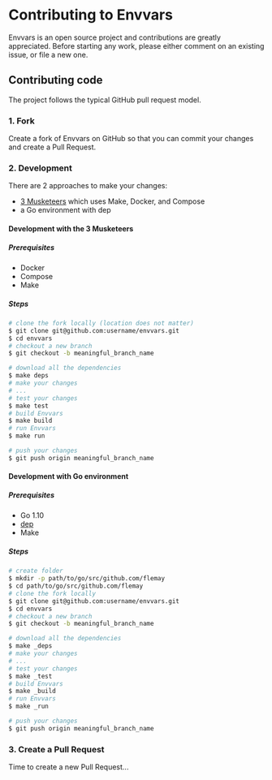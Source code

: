 # Contributing to Envvars

Envvars is an open source project and contributions are greatly appreciated. Before starting any work, please either comment on an existing issue, or file a new one.

## Contributing code

The project follows the typical GitHub pull request model.

### 1. Fork

Create a fork of Envvars on GitHub so that you can commit your changes and create a Pull Request.

### 2. Development

There are 2 approaches to make your changes:

- [3 Musketeers](https://github.com/flemay/3musketeers) which uses Make, Docker, and Compose
- a Go environment with dep

#### Development with the 3 Musketeers

##### Prerequisites

- Docker
- Compose
- Make

##### Steps

```bash
# clone the fork locally (location does not matter)
$ git clone git@github.com:username/envvars.git
$ cd envvars
# checkout a new branch
$ git checkout -b meaningful_branch_name

# download all the dependencies
$ make deps
# make your changes
# ...
# test your changes
$ make test
# build Envvars
$ make build
# run Envvars
$ make run

# push your changes
$ git push origin meaningful_branch_name
```

#### Development with Go environment

##### Prerequisites

- Go 1.10
- [dep](https://github.com/golang/dep)
- Make

##### Steps

```bash
# create folder
$ mkdir -p path/to/go/src/github.com/flemay
$ cd path/to/go/src/github.com/flemay
# clone the fork locally
$ git clone git@github.com:username/envvars.git
$ cd envvars
# checkout a new branch
$ git checkout -b meaningful_branch_name

# download all the dependencies
$ make _deps
# make your changes
# ...
# test your changes
$ make _test
# build Envvars
$ make _build
# run Envvars
$ make _run

# push your changes
$ git push origin meaningful_branch_name
```

### 3. Create a Pull Request

Time to create a new Pull Request...
